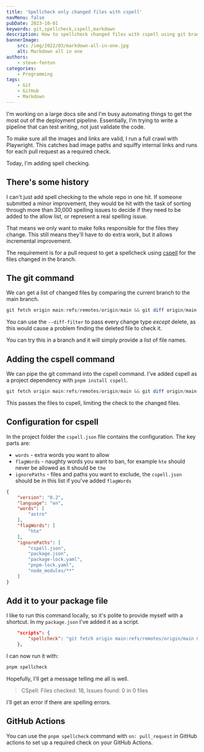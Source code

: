 ```yaml
---
title: 'Spellcheck only changed files with cspell'
navMenu: false
pubDate: 2023-10-01
keywords: git,spellcheck,cspell,markdown
description: How to spellcheck changed files with cspell using git branch differences.
bannerImage:
    src: /img/2022/03/markdown-all-in-one.jpg
    alt: Markdown all in one
authors:
    - steve-fenton
categories:
    - Programming
tags:
    - Git
    - GitHub
    - Markdown
---
```


I'm working on a large docs site and I'm busy automating things to get the most out of the deployment pipeline. Essentially, I'm trying to write a pipeline that can test *writing*, not just validate the code.

To make sure all the images and links are valid, I run a full crawl with Playwright. This catches bad image paths and squiffy internal links and runs for each pull request as a required check.

Today, I'm adding spell checking.

## There's some history

I can't just add spell checking to the whole repo in one hit. If someone submitted a minor improvement, they would be hit with the task of sorting through more than 30,000 spelling issues to decide if they need to be added to the allow list, or represent a real spelling issue.

That means we only want to make folks responsible for the files they change. This still means they'll have to do extra work, but it allows incremental improvement.

The requirement is for a pull request to get a spellcheck using [cspell](https://cspell.org/) for the files changed in the branch.

## The git command

We can get a list of changed files by comparing the current branch to the main branch.

```powershell
git fetch origin main:refs/remotes/origin/main && git diff origin/main --name-only --diff-filter=ACMRTUXB
```

You can use the `--diff-filter` to pass every change type *except* delete, as this would cause a problem finding the deleted file to check it.

You can try this in a branch and it will simply provide a list of file names.

## Adding the cspell command

We can pipe the git command into the cspell command. I've added cspell as a project dependency with `pnpm install cspell`.

```powershell
git fetch origin main:refs/remotes/origin/main && git diff origin/main --name-only --diff-filter=ACMRTUXB | cspell --file-list stdin
```

This passes the files to cspell, limiting the check to the changed files.

## Configuration for cspell

In the project folder the `cspell.json` file contains the configuration. The key parts are:

- `words` - extra words you want to allow
- `flagWords` - naughty words you want to ban, for example `hte` should never be allowed as it should be `the`
- `ignorePaths` - files and paths you want to exclude, the `cspell.json` should be in this list if you've added `flagWords`

```json
{
    "version": "0.2",
    "language": "en",
    "words": [
        "astro"
    ],
    "flagWords": [
        "hte"
    ],
    "ignorePaths": [
        "cspell.json",
        "package.json",
        "package-lock.yaml",
        "pnpm-lock.yaml",
        "node_modules/**"
    ]
}
```

## Add it to your package file

I like to run this command locally, so it's polite to provide myself with a shortcut. In my `package.json` I've added it as a script.

```json
    "scripts": {
        "spellcheck": "git fetch origin main:refs/remotes/origin/main && git diff origin/main --name-only --diff-filter=ACMRTUXB | cspell --file-list stdin"
    },
```

I can now run it with:

```powershell
pnpm spellcheck
```

Hopefully, I'll get a message telling me all is well.

> CSpell: Files checked: 18, Issues found: 0 in 0 files

I'll get an error if there are spelling errors.

## GitHub Actions

You can use the `pnpm spellcheck` command with `on: pull_request` in GitHub actions to set up a required check on your GitHub Actions.
